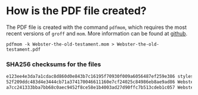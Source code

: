 # How is the PDF file created?
The PDF file is created with the command `pdfmom`, which requires the most recent versions of `groff` and `mom`.
More information can be found at [github](https://github.com/0xR3V/Bibles).

```shell
pdfmom -k Webster-the-old-testament.mom > Webster-the-old-testament.pdf
```

### SHA256 checksums for the files
```txt
e123ee4e3da7a1cdac8d860d0e843b7c16195f70930f009a6056487ef259e386 stylesheet.mom
52f209ddc483d4e3444cb71a374170046611160e7cf24025c84986eb8ae9ad86 Webster-the-old-testament.mom
a7cc241333bba7bb68c0aec9452f8ce58e1b4003ad27d90ffc7b513cdeb1c057 Webster-the-old-testament.pdf
```

